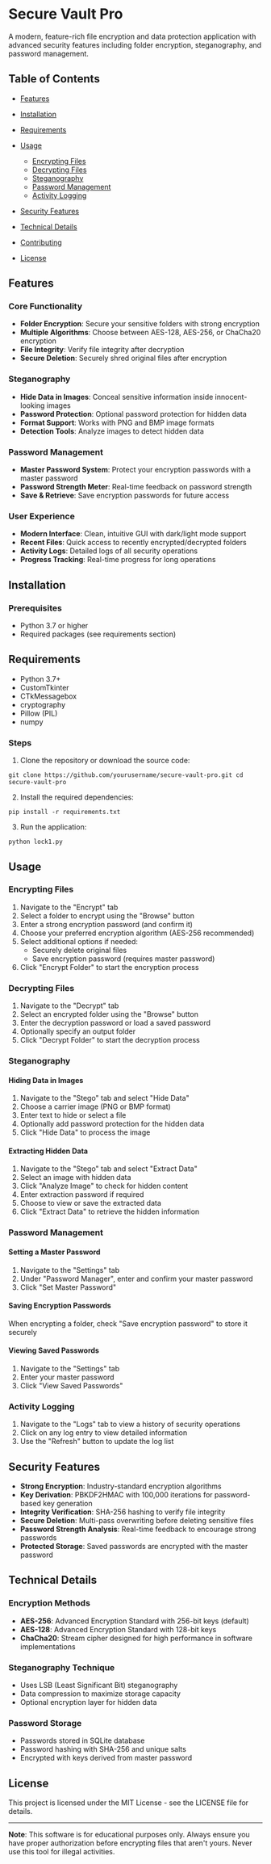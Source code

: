 # Secure Vault Pro

A modern, feature-rich file encryption and data protection application with advanced security features including folder encryption, steganography, and password management.


## Table of Contents

- [Features](#features)
- [Installation](#installation)
- [Requirements](#requirements)
- [Usage](#usage)
  - [Encrypting Files](#encrypting-files)
  - [Decrypting Files](#decrypting-files)
  - [Steganography](#steganography)
  - [Password Management](#password-management)
  - [Activity Logging](#activity-logging)
- [Security Features](#security-features)
- [Technical Details](#technical-details)

- [Contributing](#contributing)
- [License](#license)

## Features

### Core Functionality
- **Folder Encryption**: Secure your sensitive folders with strong encryption
- **Multiple Algorithms**: Choose between AES-128, AES-256, or ChaCha20 encryption
- **File Integrity**: Verify file integrity after decryption
- **Secure Deletion**: Securely shred original files after encryption

### Steganography
- **Hide Data in Images**: Conceal sensitive information inside innocent-looking images
- **Password Protection**: Optional password protection for hidden data
- **Format Support**: Works with PNG and BMP image formats
- **Detection Tools**: Analyze images to detect hidden data

### Password Management
- **Master Password System**: Protect your encryption passwords with a master password
- **Password Strength Meter**: Real-time feedback on password strength
- **Save & Retrieve**: Save encryption passwords for future access

### User Experience
- **Modern Interface**: Clean, intuitive GUI with dark/light mode support
- **Recent Files**: Quick access to recently encrypted/decrypted folders
- **Activity Logs**: Detailed logs of all security operations
- **Progress Tracking**: Real-time progress for long operations

## Installation

### Prerequisites
- Python 3.7 or higher
- Required packages (see requirements section)

## Requirements

- Python 3.7+
- CustomTkinter
- CTkMessagebox
- cryptography
- Pillow (PIL)
- numpy

### Steps
1. Clone the repository or download the source code:
```
git clone https://github.com/yourusername/secure-vault-pro.git cd secure-vault-pro
```
2. Install the required dependencies:
```
pip install -r requirements.txt
```
3. Run the application:
```
python lock1.py
```



## Usage

### Encrypting Files

1. Navigate to the "Encrypt" tab
2. Select a folder to encrypt using the "Browse" button
3. Enter a strong encryption password (and confirm it)
4. Choose your preferred encryption algorithm (AES-256 recommended)
5. Select additional options if needed:
   - Securely delete original files
   - Save encryption password (requires master password)
6. Click "Encrypt Folder" to start the encryption process


### Decrypting Files

1. Navigate to the "Decrypt" tab
2. Select an encrypted folder using the "Browse" button
3. Enter the decryption password or load a saved password
4. Optionally specify an output folder
5. Click "Decrypt Folder" to start the decryption process

### Steganography

#### Hiding Data in Images
1. Navigate to the "Stego" tab and select "Hide Data"
2. Choose a carrier image (PNG or BMP format)
3. Enter text to hide or select a file
4. Optionally add password protection for the hidden data
5. Click "Hide Data" to process the image

#### Extracting Hidden Data
1. Navigate to the "Stego" tab and select "Extract Data"
2. Select an image with hidden data
3. Click "Analyze Image" to check for hidden content
4. Enter extraction password if required
5. Choose to view or save the extracted data
6. Click "Extract Data" to retrieve the hidden information

### Password Management

#### Setting a Master Password
1. Navigate to the "Settings" tab
2. Under "Password Manager", enter and confirm your master password
3. Click "Set Master Password"

#### Saving Encryption Passwords
When encrypting a folder, check "Save encryption password" to store it securely

#### Viewing Saved Passwords
1. Navigate to the "Settings" tab
2. Enter your master password
3. Click "View Saved Passwords"

### Activity Logging

1. Navigate to the "Logs" tab to view a history of security operations
2. Click on any log entry to view detailed information
3. Use the "Refresh" button to update the log list

## Security Features

- **Strong Encryption**: Industry-standard encryption algorithms
- **Key Derivation**: PBKDF2HMAC with 100,000 iterations for password-based key generation
- **Integrity Verification**: SHA-256 hashing to verify file integrity
- **Secure Deletion**: Multi-pass overwriting before deleting sensitive files
- **Password Strength Analysis**: Real-time feedback to encourage strong passwords
- **Protected Storage**: Saved passwords are encrypted with the master password

## Technical Details

### Encryption Methods
- **AES-256**: Advanced Encryption Standard with 256-bit keys (default)
- **AES-128**: Advanced Encryption Standard with 128-bit keys
- **ChaCha20**: Stream cipher designed for high performance in software implementations

### Steganography Technique
- Uses LSB (Least Significant Bit) steganography
- Data compression to maximize storage capacity
- Optional encryption layer for hidden data

### Password Storage
- Passwords stored in SQLite database
- Password hashing with SHA-256 and unique salts
- Encrypted with keys derived from master password




## License

This project is licensed under the MIT License - see the LICENSE file for details.

---

**Note**: This software is for educational purposes only. Always ensure you have proper authorization before encrypting files that aren't yours. Never use this tool for illegal activities.

<!-- Generated on: 2025-08-29 05:35:32 UTC by Atharva0177 -->
